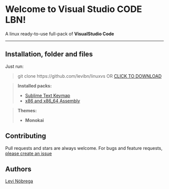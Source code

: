 <h1 id="welcome-to-pg-cool">Welcome to Visual Studio CODE LBN!</h1>

<p>A linux ready-to-use full-pack of <strong>VisualStudio Code</strong></p>

<hr>



<h2 id="installation-folder-and-files">Installation, folder and files</h2>

<p>Just run:</p>
<blockquote>
git clone https://github.com/levibn/linuxvs
OR <a href="https://github.com/levibn/linuxvs/archive/master.zip">CLICK TO DOWNLOAD</a>
</blockquote>

<blockquote>
  <p><strong>Installed packs:</strong></p>
  <ul>
  <li><a href="https://marketplace.visualstudio.com/items?itemName=ms-vscode.sublime-keybindings">Sublime Text Keymap</a></li>
  <li><a href="https://marketplace.visualstudio.com/items?itemName=13xforever.language-x86-64-assembly">x86 and x86_64 Assembly</a></li>
  </ul>
</blockquote>

<blockquote>
  <p><strong>Themes:</strong></p>
  <ul>
  <li><strong>Monokai</strong></li>
  </ul>
</blockquote>
<h2 id="contributing">Contributing</h2>

<p>Pull requests and stars are always welcome. For bugs and feature requests, <a href="https://github.com/levibn/linuxvs">please create an issue</a></p>



<h2 id="authors">Authors</h2>

<p><a href="http://levinobrega.com">Levi Nóbrega</a></p>